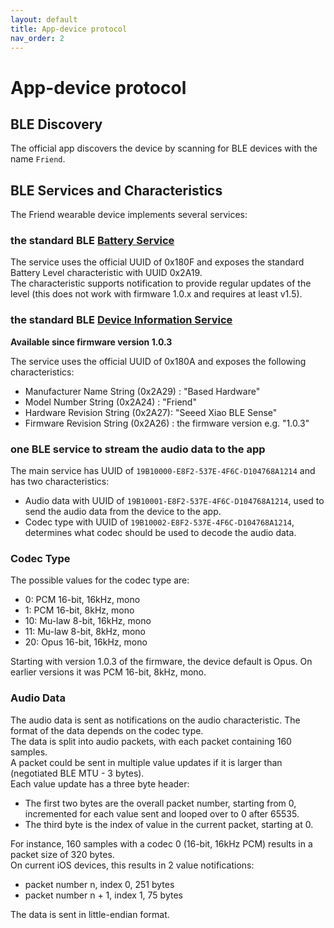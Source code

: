```yaml
---
layout: default
title: App-device protocol
nav_order: 2
---
```


# App-device protocol

## BLE Discovery

The official app discovers the device by scanning for BLE devices with the name `Friend`.

## BLE Services and Characteristics

The Friend wearable device implements several services:

### the standard BLE [Battery Service](https://www.bluetooth.com/specifications/specs/battery-service)

The service uses the official UUID of 0x180F and exposes the standard Battery Level characteristic with UUID 0x2A19.  
The characteristic supports notification to provide regular updates of the level (this does not work with firmware 1.0.x and requires at least v1.5).

### the standard BLE [Device Information Service](https://www.bluetooth.com/specifications/specs/device-information-service/)

**Available since firmware version 1.0.3**

The service uses the official UUID of 0x180A and exposes the following characteristics:
- Manufacturer Name String (0x2A29) : "Based Hardware"
- Model Number String (0x2A24) : "Friend"
- Hardware Revision String (0x2A27): "Seeed Xiao BLE Sense"
- Firmware Revision String (0x2A26) : the firmware version e.g. "1.0.3"

### one BLE service to stream the audio data to the app

The main service has UUID of `19B10000-E8F2-537E-4F6C-D104768A1214` and has two characteristics:
- Audio data with UUID of `19B10001-E8F2-537E-4F6C-D104768A1214`, used to send the audio data from the device to the app.
- Codec type with UUID of `19B10002-E8F2-537E-4F6C-D104768A1214`, determines what codec should be used to decode the audio data.

### Codec Type

The possible values for the codec type are:
- 0: PCM 16-bit, 16kHz, mono
- 1: PCM 16-bit, 8kHz, mono
- 10: Mu-law 8-bit, 16kHz, mono
- 11: Mu-law 8-bit, 8kHz, mono
- 20: Opus 16-bit, 16kHz, mono

Starting with version 1.0.3 of the firmware, the device default is Opus. On earlier versions it was PCM 16-bit, 8kHz, mono.

### Audio Data

The audio data is sent as notifications on the audio characteristic. The format of the data depends on the codec type.  
The data is split into audio packets, with each packet containing 160 samples.  
A packet could be sent in multiple value updates if it is larger than (negotiated BLE MTU - 3 bytes).  
Each value update has a three byte header:
- The first two bytes are the overall packet number, starting from 0, incremented for each value sent and looped over to 0 after 65535.
- The third byte is the index of value in the current packet, starting at 0.  

For instance, 160 samples with a codec 0 (16-bit, 16kHz PCM) results in a packet size of 320 bytes.  
On current iOS devices, this results in 2 value notifications:
- packet number n, index 0, 251 bytes
- packet number n + 1, index 1, 75 bytes

The data is sent in little-endian format.

